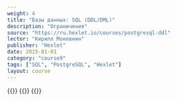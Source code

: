 ```yaml
---
weight: 4
title: "Базы данных: SQL (DDL/DML)"
description: "Ограничения"
source: "https://ru.hexlet.io/courses/postgresql-ddl"
lector: "Кирилл Мокевнин"
publisher: "Hexlet"
date: 2015-01-01
category: "course9"
tags: ["SQL", "PostgreSQL", "Hexlet"]
layout: course
---
```

{{<players>}}
    {{<protonvideo b3fdee84273167d931c1b3dae1587dc6>}}
{{</players>}}
